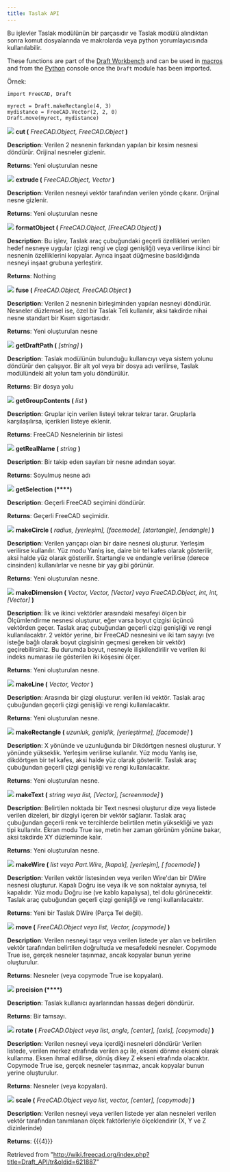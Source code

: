 ```yaml
---
title: Taslak API
---
```

Bu işlevler Taslak modülünün bir parçasıdır ve Taslak modülü alındıktan sonra komut dosyalarında ve makrolarda veya python yorumlayıcısında kullanılabilir.

These functions are part of the [Draft Workbench](/Draft_Workbench "Draft Workbench") and can be used in [macros](/Macros "Macros") and from the [Python](/Python "Python") console once the `Draft` module has been imported.

Örnek:

```
import FreeCAD, Draft

myrect = Draft.makeRectangle(4, 3)
mydistance = FreeCAD.Vector(2, 2, 0)
Draft.move(myrect, mydistance)

```

![](/images/Method.png)  **cut (** *FreeCAD.Object, FreeCAD.Object* **)**

**Description**: Verilen 2 nesnenin farkından yapılan bir kesim nesnesi döndürür. Orijinal nesneler gizlenir.

**Returns**: Yeni oluşturulan nesne

![](/images/Method.png)  **extrude (** *FreeCAD.Object, Vector* **)**

**Description**: Verilen nesneyi vektör tarafından verilen yönde çıkarır. Orijinal nesne gizlenir.

**Returns**: Yeni oluşturulan nesne

![](/images/Method.png)  **formatObject (** *FreeCAD.Object, [FreeCAD.Object]* **)**

**Description**: Bu işlev, Taslak araç çubuğundaki geçerli özellikleri verilen hedef nesneye uygular (çizgi rengi ve çizgi genişliği) veya verilirse ikinci bir nesnenin özelliklerini kopyalar. Ayrıca inşaat düğmesine basıldığında nesneyi inşaat grubuna yerleştirir.

**Returns**: Nothing

![](/images/Method.png)  **fuse (** *FreeCAD.Object, FreeCAD.Object* **)**

**Description**: Verilen 2 nesnenin birleşiminden yapılan nesneyi döndürür. Nesneler düzlemsel ise, özel bir Taslak Teli kullanılır, aksi takdirde nihai nesne standart bir Kısım sigortasıdır.

**Returns**: Yeni oluşturulan nesne

![](/images/Method.png)  **getDraftPath (** *[string]* **)**

**Description**: Taslak modülünün bulunduğu kullanıcıyı veya sistem yolunu döndürür den çalışıyor. Bir alt yol veya bir dosya adı verilirse, Taslak modülündeki alt yolun tam yolu döndürülür.

**Returns**: Bir dosya yolu

![](/images/Method.png)  **getGroupContents (** *list* **)**

**Description**: Gruplar için verilen listeyi tekrar tekrar tarar. Gruplarla karşılaşılırsa, içerikleri listeye eklenir.

**Returns**: FreeCAD Nesnelerinin bir listesi

![](/images/Method.png)  **getRealName (** *string* **)**

**Description**: Bir takip eden sayıları bir nesne adından soyar.

**Returns**: Soyulmuş nesne adı

![](/images/Method.png)  **getSelection (****)**

**Description**: Geçerli FreeCAD seçimini döndürür.

**Returns**: Geçerli FreeCAD seçimidir.

![](/images/Method.png)  **makeCircle (** *radius, [yerleşim], [facemode], [startangle], [endangle]* **)**

**Description**: Verilen yarıçapı olan bir daire nesnesi oluşturur. Yerleşim verilirse kullanılır. Yüz modu Yanlış ise, daire bir tel kafes olarak gösterilir, aksi halde yüz olarak gösterilir. Startangle ve endangle verilirse (derece cinsinden) kullanılırlar ve nesne bir yay gibi görünür.

**Returns**: Yeni oluşturulan nesne.

![](/images/Method.png)  **makeDimension (** *Vector, Vector, [Vector] veya FreeCAD.Object, int, int, [Vector]* **)**

**Description**: İlk ve ikinci vektörler arasındaki mesafeyi ölçen bir Ölçümlendirme nesnesi oluşturur, eğer varsa boyut çizgisi üçüncü vektörden geçer. Taslak araç çubuğundan geçerli çizgi genişliği ve rengi kullanılacaktır. 2 vektör yerine, bir FreeCAD nesnesini ve iki tam sayıyı (ve isteğe bağlı olarak boyut çizgisinin geçmesi gereken bir vektör) geçirebilirsiniz. Bu durumda boyut, nesneyle ilişkilendirilir ve verilen iki indeks numarası ile gösterilen iki köşesini ölçer.

**Returns**: Yeni oluşturulan nesne.

![](/images/Method.png)  **makeLine (** *Vector, Vector* **)**

**Description**: Arasında bir çizgi oluşturur. verilen iki vektör. Taslak araç çubuğundan geçerli çizgi genişliği ve rengi kullanılacaktır.

**Returns**: Yeni oluşturulan nesne.

![](/images/Method.png)  **makeRectangle (** *uzunluk, genişlik, [yerleştirme], [facemode]* **)**

**Description**: X yönünde ve uzunluğunda bir Dikdörtgen nesnesi oluşturur. Y yönünde yükseklik. Yerleşim verilirse kullanılır. Yüz modu Yanlış ise, dikdörtgen bir tel kafes, aksi halde yüz olarak gösterilir. Taslak araç çubuğundan geçerli çizgi genişliği ve rengi kullanılacaktır.

**Returns**: Yeni oluşturulan nesne.

![](/images/Method.png)  **makeText (** *string veya list, [Vector], [screenmode]* **)**

**Description**: Belirtilen noktada bir Text nesnesi oluşturur dize veya listede verilen dizeleri, bir dizgiyi içeren bir vektör sağlanır. Taslak araç çubuğundan geçerli renk ve tercihlerde belirtilen metin yüksekliği ve yazı tipi kullanılır. Ekran modu True ise, metin her zaman görünüm yönüne bakar, aksi takdirde XY düzleminde kalır.

**Returns**: Yeni oluşturulan nesne.

![](/images/Method.png)  **makeWire (** *list veya Part.Wire, [kapalı], [yerleşim], [ facemode]* **)**

**Description**: Verilen vektör listesinden veya verilen Wire'dan bir DWire nesnesi oluşturur. Kapalı Doğru ise veya ilk ve son noktalar aynıysa, tel kapalıdır. Yüz modu Doğru ise (ve kablo kapalıysa), tel dolu görünecektir. Taslak araç çubuğundan geçerli çizgi genişliği ve rengi kullanılacaktır.

**Returns**: Yeni bir Taslak DWire (Parça Tel değil).

![](/images/Method.png)  **move (** *FreeCAD.Object veya list, Vector, [copymode]* **)**

**Description**: Verilen nesneyi taşır veya verilen listede yer alan ve belirtilen vektör tarafından belirtilen doğrultuda ve mesafedeki nesneler. Copymode True ise, gerçek nesneler taşınmaz, ancak kopyalar bunun yerine oluşturulur.

**Returns**: Nesneler (veya copymode True ise kopyaları).

![](/images/Method.png)  **precision (****)**

**Description**: Taslak kullanıcı ayarlarından hassas değeri döndürür.

**Returns**: Bir tamsayı.

![](/images/Method.png)  **rotate (** *FreeCAD.Object veya list, angle, [center], [axis], [copymode]* **)**

**Description**: Verilen nesneyi veya içerdiği nesneleri döndürür Verilen listede, verilen merkez etrafında verilen açı ile, ekseni dönme ekseni olarak kullanma. Eksen ihmal edilirse, dönüş dikey Z ekseni etrafında olacaktır. Copymode True ise, gerçek nesneler taşınmaz, ancak kopyalar bunun yerine oluşturulur.

**Returns**: Nesneler (veya kopyaları).

![](/images/Method.png)  **scale (** *FreeCAD.Object veya list, vector, [center], [copymode]* **)**

**Description**: Verilen nesneyi veya verilen listede yer alan nesneleri verilen vektör tarafından tanımlanan ölçek faktörleriyle ölçeklendirir (X, Y ve Z dizinlerinde)

**Returns**: {{{4}}}

Retrieved from "<http://wiki.freecad.org/index.php?title=Draft_API/tr&oldid=621887>"